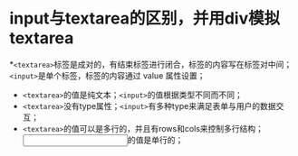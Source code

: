 # input与textarea的区别，并用div模拟textarea

*`<textarea>`标签是成对的，有结束标签进行闭合，标签的内容写在标签对中间；`<input>`是单个标签，标签的内容通过 value 属性设置；
* `<textarea>`的值是纯文本；`<input>`的值根据类型不同而不同；
* `<textarea>`没有type属性；`<input>`有多种type来满足表单与用户的数据交互；
* `<textarea>`的值可以是多行的，并且有rows和cols来控制多行结构；<input>的值是单行的；